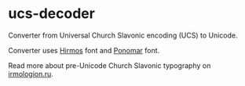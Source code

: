 # ucs-decoder
Converter from Universal Church Slavonic encoding (UCS) to Unicode.

Converter uses [Hirmos](http://irmologion.ru/fonts.html#hirmos) font and [Ponomar](https://sci.ponomar.net/fonts.html) font.

Read more about pre-Unicode Church Slavonic typography on [irmologion.ru](http://irmologion.ru/ucsenc.html).
